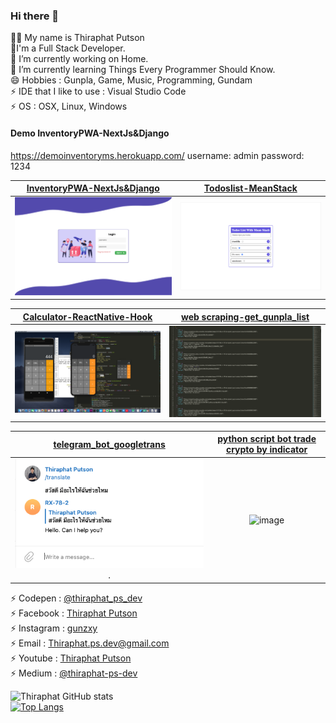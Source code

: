 ### Hi there 👋

👨‍💻 My name is Thiraphat Putson<br>
🔭I'm a Full Stack Developer.<br>
🔭 I’m currently working on Home.<br>
🌱 I’m currently learning Things Every Programmer Should Know.<br>
😄 Hobbies : Gunpla, Game, Music, Programming, Gundam<br>
⚡ IDE that I like to use : Visual Studio Code<br>
⚡ OS : OSX, Linux, Windows<br>

#### Demo InventoryPWA-NextJs&Django
https://demoinventoryms.herokuapp.com/
username: admin
password: 1234


 [InventoryPWA-NextJs&Django](https://github.com/thiraphat-ps-dev/InventoryManagementSystem)             |  [Todoslist-MeanStack](https://github.com/thiraphat-ps-dev/todos-list-with-mean-stack) 
:-------------------------:|:-------------------------:
![](https://github.com/thiraphat-ps-dev/InventoryManagementSystem/blob/master/img/login-desktop.png?raw=true)   |  ![](https://github.com/thiraphat-ps-dev/todos-list-with-mean-stack/blob/master/todo-with-mean-stack.png?raw=true)


[Calculator-ReactNative-Hook](https://github.com/thiraphat-ps-dev/calculator)             |  [web scraping-get_gunpla_list](https://github.com/thiraphat-ps-dev/get_gunpla_list)
:-------------------------:|:-------------------------:
![](https://github.com/thiraphat-ps-dev/calculator/blob/master/calculator/pv2.png?raw=true)  |  ![](https://github.com/thiraphat-ps-dev/get_gunpla_list/blob/master/data.png?raw=true)
 
 
[telegram_bot_googletrans](https://github.com/thiraphat-ps-dev/telegram_bot_googletrans)| [python script bot trade crypto by indicator]() 
:-------------------------:|:-------------------------:
 ![](https://github.com/thiraphat-ps-dev/telegram_bot_googletrans/blob/master/preview.png?raw=true). |  ![image](https://user-images.githubusercontent.com/57105447/197817881-41869139-f7c0-4aec-80a2-7232afe1e600.png)
 
 



 

⚡ Codepen : [@thiraphat_ps_dev](https://codepen.io/thiraphat_ps_dev)<br>
⚡ Facebook : [Thiraphat Putson](https://www.facebook.com/thiraphatputson)<br>
⚡ Instagram : [gunzxy](https://www.instagram.com/gunzxy/)<br>
⚡ Email : Thiraphat.ps.dev@gmail.com<br>
⚡ Youtube : [Thiraphat Putson](https://www.youtube.com/channel/UCjC_vtlHpezIHY5-ZPmMi_w)<br>
⚡ Medium : [@thiraphat-ps-dev](https://thiraphat-ps-dev.medium.com/)

<!--
**thiraphat-ps-dev/thiraphat-ps-dev** is a ✨ _special_ ✨ repository because its `README.md` (this file) appears on your GitHub profile.

Here are some ideas to get you started:

- 🔭 I’m currently working on ...
- 🌱 I’m currently learning ...
- 👯 I’m looking to collaborate on ...
- 🤔 I’m looking for help with ...
- 💬 Ask me about ...
- 📫 How to reach me: ...
- 😄 Pronouns: ...
- ⚡ Fun fact: ...
-->

![Thiraphat GitHub stats](https://github-readme-stats.vercel.app/api?username=thiraphat-ps-dev&show_icons=true&theme=transparent)<br>
[![Top Langs](https://github-readme-stats.vercel.app/api/top-langs/?username=thiraphat-ps-dev&layout=compact)](https://github.com/anuraghazra/github-readme-stats)
